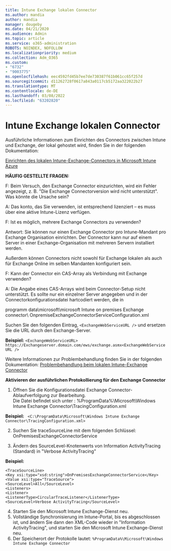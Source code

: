 ```yaml
---
title: Intune Exchange lokalen Connector
ms.author: mandia
author: mandia
manager: dougeby
ms.date: 04/21/2020
ms.audience: Admin
ms.topic: article
ms.service: o365-administration
ROBOTS: NOINDEX, NOFOLLOW
ms.localizationpriority: medium
ms.collection: Adm_O365
ms.custom:
- "6732"
- "9003775"
ms.openlocfilehash: eec4592fd45b7ee7de730387f61b061cc65f257d
ms.sourcegitcommit: d11262728f0617a843a0117cb5172aa322022b27
ms.translationtype: MT
ms.contentlocale: de-DE
ms.lasthandoff: 03/08/2022
ms.locfileid: "63202820"
---
```

# <a name="intune-exchange-on-premise-connector"></a>Intune Exchange lokalen Connector

Ausführliche Informationen zum Einrichten des Connectors zwischen Intune und Exchange, der lokal gehostet wird, finden Sie in der folgenden Dokumentation:

[Einrichten des lokalen Intune-Exchange-Connectors in Microsoft Intune Azure](https://docs.microsoft.com/intune/exchange-connector-install)

**HÄUFIG GESTELLTE FRAGEN:**

F: Beim Versuch, den Exchange Connector einzurichten, wird ein Fehler angezeigt, z. B. "Die Exchange Connectorversion wird nicht unterstützt". Was könnte die Ursache sein?

A: Das konto, das Sie verwenden, ist entsprechend lizenziert – es muss über eine aktive Intune-Lizenz verfügen.

F: Ist es möglich, mehrere Exchange Connectors zu verwenden?

Antwort: Sie können nur einen Exchange Connector pro Intune-Mandant pro Exchange Organisation einrichten. Der Connector kann nur auf einem Server in einer Exchange-Organisation mit mehreren Servern installiert werden.

Außerdem können Connectors nicht sowohl für Exchange lokalen als auch für Exchange Online im selben Mandanten konfiguriert sein.

F: Kann der Connector ein CAS-Array als Verbindung mit Exchange verwenden?

A: Die Angabe eines CAS-Arrays wird beim Connector-Setup nicht unterstützt. Es sollte nur ein einzelner Server angegeben und in der Connectorkonfigurationsdatei hartcodiert werden, die in

programm data\microsoft\microsoft Intune on premises Exchange connector\ OnpremiseExchangeConnectorServiceConfiguration.xml

Suchen Sie den folgenden Eintrag, ```<ExchangeWebServiceURL />``` und ersetzen Sie die URL durch den Exchange-Server.

**Beispiel:**
```<ExchangeWebServiceURL> https://Exchangeserver.domain.com/ews/exchange.asmx<ExchangeWebServiceURL />```

Weitere Informationen zur Problembehandlung finden Sie in der folgenden Dokumentation: [Problembehandlung beim lokalen Intune-Exchange Connector](https://support.microsoft.com/help/4471887/troubleshooting-exchange-connector-in-microsoft-intune)

**Aktivieren der ausführlichen Protokollierung für den Exchange Connector**

1. Öffnen Sie die Konfigurationsdatei Exchange Connector-Ablaufverfolgung zur Bearbeitung.  
Die Datei befindet sich unter : %ProgramData%\Microsoft\Windows Intune Exchange Connector\TracingConfiguration.xml  

**Beispiel:**
``` <C:\ProgramData\Microsoft\Windows Intune Exchange Connector\TracingConfiguration.xml>```
  
2. Suchen Sie traceSourceLine mit dem folgenden Schlüssel: OnPremisesExchangeConnectorService  
  
3. Ändern des SourceLevel-Knotenwerts von Information ActivityTracing (Standard) in "Verbose ActivityTracing"  

**Beispiel:**
```
<TraceSourceLine>  
<Key xsi:type="xsd:string">OnPremisesExchangeConnectorService</Key>  
<Value xsi:type="TraceSource">  
<SourceLevel>All</SourceLevel>  
<Listeners>  
<Listener>  
<ListenerType>CircularTraceListener</ListenerType>
<SourceLevel>Verbose ActivityTracing</SourceLevel>
```
4. Starten Sie den Microsoft Intune Exchange-Dienst neu.  
5. Vollständige Synchronisierung im Intune-Portal, bis es abgeschlossen ist, und ändern Sie dann den XML-Code wieder in "Information ActivityTracing", und starten Sie den Microsoft Intune Exchange-Dienst neu.  
6. Der Speicherort der Protokolle lautet: `%ProgramData%\Microsoft\Windows Intune Exchange Connector`
